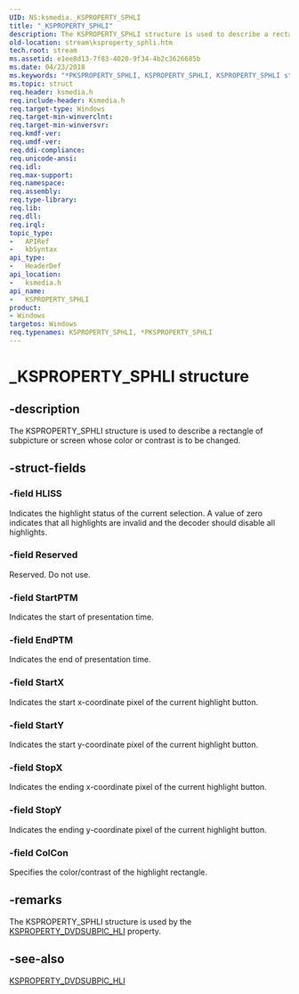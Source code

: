 ```yaml
---
UID: NS:ksmedia._KSPROPERTY_SPHLI
title: "_KSPROPERTY_SPHLI"
description: The KSPROPERTY_SPHLI structure is used to describe a rectangle of subpicture or screen whose color or contrast is to be changed.
old-location: stream\ksproperty_sphli.htm
tech.root: stream
ms.assetid: e1ee8d13-7f83-4020-9f34-4b2c3626685b
ms.date: 04/23/2018
ms.keywords: "*PKSPROPERTY_SPHLI, KSPROPERTY_SPHLI, KSPROPERTY_SPHLI structure [Streaming Media Devices], PKSPROPERTY_SPHLI, PKSPROPERTY_SPHLI structure pointer [Streaming Media Devices], _KSPROPERTY_SPHLI, dvdref_f6cc5797-e4f6-4973-abff-6b1bb9c0c637.xml, ksmedia/KSPROPERTY_SPHLI, ksmedia/PKSPROPERTY_SPHLI, stream.ksproperty_sphli"
ms.topic: struct
req.header: ksmedia.h
req.include-header: Ksmedia.h
req.target-type: Windows
req.target-min-winverclnt: 
req.target-min-winversvr: 
req.kmdf-ver: 
req.umdf-ver: 
req.ddi-compliance: 
req.unicode-ansi: 
req.idl: 
req.max-support: 
req.namespace: 
req.assembly: 
req.type-library: 
req.lib: 
req.dll: 
req.irql: 
topic_type:
-	APIRef
-	kbSyntax
api_type:
-	HeaderDef
api_location:
-	ksmedia.h
api_name:
-	KSPROPERTY_SPHLI
product:
- Windows
targetos: Windows
req.typenames: KSPROPERTY_SPHLI, *PKSPROPERTY_SPHLI
---
```


# _KSPROPERTY_SPHLI structure


## -description


The KSPROPERTY_SPHLI structure is used to describe a rectangle of subpicture or screen whose color or contrast is to be changed.


## -struct-fields




### -field HLISS

Indicates the highlight status of the current selection. A value of zero indicates that all highlights are invalid and the decoder should disable all highlights.


### -field Reserved

Reserved. Do not use.


### -field StartPTM

Indicates the start of presentation time.


### -field EndPTM

Indicates the end of presentation time.


### -field StartX

Indicates the start x-coordinate pixel of the current highlight button.


### -field StartY

Indicates the start y-coordinate pixel of the current highlight button.


### -field StopX

Indicates the ending x-coordinate pixel of the current highlight button.


### -field StopY

Indicates the ending y-coordinate pixel of the current highlight button.


### -field ColCon

Specifies the color/contrast of the highlight rectangle.


## -remarks



The KSPROPERTY_SPHLI structure is used by the <a href="https://msdn.microsoft.com/library/windows/hardware/ff565150">KSPROPERTY_DVDSUBPIC_HLI</a> property.




## -see-also




<a href="https://msdn.microsoft.com/library/windows/hardware/ff565150">KSPROPERTY_DVDSUBPIC_HLI</a>
 

 

